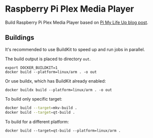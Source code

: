 # Raspberry Pi Plex Media Player

Build Raspberry Pi Plex Media Player based on [Pi My Life Up blog post][1].

[1]: https://pimylifeup.com/raspberry-pi-plex-media-player/

## Buildings

It's recommended to use BuildKit to speed up and run jobs in parallel.

The build output is placed to directory `out`.

```shell
export DOCKER_BUILDKIT=1
docker build --platform=linux/arm . -o out
```

Or use buildx, which has BuildKit already enabled:

```shell
docker buildx build --platform=linux/arm . -o out
```

To build only specific target:
```sh
docker build --target=mkv-build .
docker build --target=qt-build .
```

To build for a different platform:

```shell
docker build --target=qt-build --platform=linux/arm .
```
